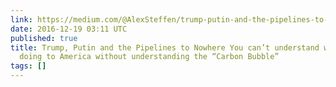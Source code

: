 ```yaml
---
link: https://medium.com/@AlexSteffen/trump-putin-and-the-pipelines-to-nowhere-742d745ce8fd#.w5lu4bvzr
date: 2016-12-19 03:11 UTC
published: true
title: Trump, Putin and the Pipelines to Nowhere You can’t understand what Trump’s
  doing to America without understanding the “Carbon Bubble”
tags: []
---
```



